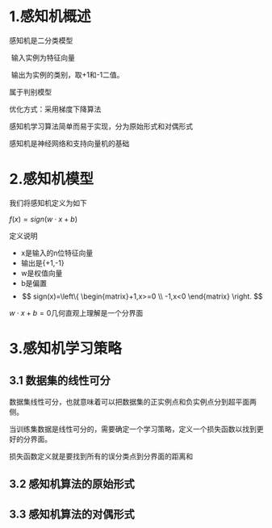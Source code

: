 # 1.感知机概述

感知机是二分类模型

​	输入实例为特征向量

​	输出为实例的类别，取+1和-1二值。

属于判别模型

优化方式：采用梯度下降算法

感知机学习算法简单而易于实现，分为原始形式和对偶形式

感知机是神经网络和支持向量机的基础

# 2.感知机模型

我们将感知机定义为如下

$f(x)=sign(w\cdot x+b)$

定义说明

+ x是输入的n位特征向量
+ 输出是{+1,-1}
+ w是权值向量
+ b是偏置
+ $$ sign(x)=\left\{ \begin{matrix}+1,x>=0  \\ -1,x<0 \end{matrix} \right. $$

$w \cdot x+b=0$几何直观上理解是一个分界面

 

# 3.感知机学习策略

## 3.1 数据集的线性可分

数据集线性可分，也就意味着可以把数据集的正实例点和负实例点分到超平面两侧。

当训练集数据是线性可分的，需要确定一个学习策略，定义一个损失函数以找到更好的分界面。

损失函数定义就是要找到所有的误分类点到分界面的距离和



## 3.2 感知机算法的原始形式



## 3.3 感知机算法的对偶形式





